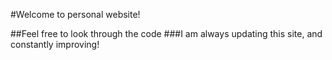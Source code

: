 #Welcome to personal website!

##Feel free to look through the code
###I am always updating this site, and constantly improving!
